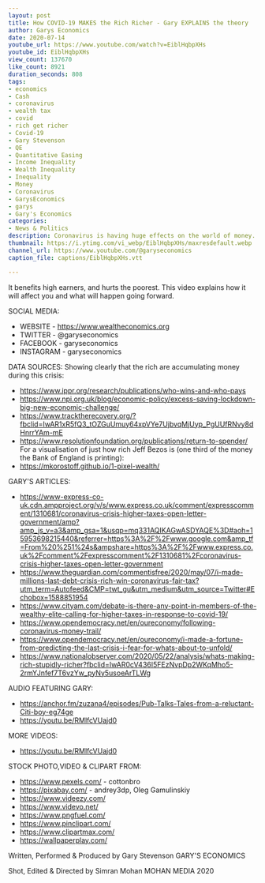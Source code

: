 ```yaml
---
layout: post
title: How COVID-19 MAKES the Rich Richer - Gary EXPLAINS the theory
author: Garys Economics
date: 2020-07-14
youtube_url: https://www.youtube.com/watch?v=EiblHqbpXHs
youtube_id: EiblHqbpXHs
view_count: 137670
like_count: 8921
duration_seconds: 808
tags:
- economics
- Cash
- coronavirus
- wealth tax
- covid
- rich get richer
- Covid-19
- Gary Stevenson
- QE
- Quantitative Easing
- Income Inequality
- Wealth Inequality
- Inequality
- Money
- Coronavirus
- GarysEconomics
- garys
- Gary's Economics
categories:
- News & Politics
description: Coronavirus is having huge effects on the world of money.
thumbnail: https://i.ytimg.com/vi_webp/EiblHqbpXHs/maxresdefault.webp
channel_url: https://www.youtube.com/@garyseconomics
caption_file: captions/EiblHqbpXHs.vtt

---
```


It benefits high earners, and hurts the poorest.  This video explains how it will affect you and what will happen going forward.


SOCIAL MEDIA:
- WEBSITE - https://www.wealtheconomics.org
- TWITTER - @garyseconomics
- FACEBOOK - garyseconomics
- INSTAGRAM - garyseconomics


DATA SOURCES:
Showing clearly that the rich are accumulating money during this crisis:
- https://www.ippr.org/research/publications/who-wins-and-who-pays
- https://www.npi.org.uk/blog/economic-policy/excess-saving-lockdown-big-new-economic-challenge/
- https://www.tracktherecovery.org/?fbclid=IwAR1xR5fQ3_tOZGuUmuy64xpVYe7UjbvqMjUyp_PgUUfRNvy8dHnrrYAm-mE
- https://www.resolutionfoundation.org/publications/return-to-spender/
For a visualisation of just how rich Jeff Bezos is (one third of the money the Bank of England is printing):
- https://mkorostoff.github.io/1-pixel-wealth/


GARY'S ARTICLES:
- https://www-express-co-uk.cdn.ampproject.org/v/s/www.express.co.uk/comment/expresscomment/1310681/coronavirus-crisis-higher-taxes-open-letter-government/amp?amp_js_v=a3&amp_gsa=1&usqp=mq331AQIKAGwASDYAQE%3D#aoh=15953698215440&referrer=https%3A%2F%2Fwww.google.com&amp_tf=From%20%251%24s&ampshare=https%3A%2F%2Fwww.express.co.uk%2Fcomment%2Fexpresscomment%2F1310681%2Fcoronavirus-crisis-higher-taxes-open-letter-government
- https://www.theguardian.com/commentisfree/2020/may/07/i-made-millions-last-debt-crisis-rich-win-coronavirus-fair-tax?utm_term=Autofeed&CMP=twt_gu&utm_medium&utm_source=Twitter#Echobox=1588851954
- https://www.cityam.com/debate-is-there-any-point-in-members-of-the-wealthy-elite-calling-for-higher-taxes-in-response-to-covid-19/
- https://www.opendemocracy.net/en/oureconomy/following-coronavirus-money-trail/
- https://www.opendemocracy.net/en/oureconomy/i-made-a-fortune-from-predicting-the-last-crisis-i-fear-for-whats-about-to-unfold/
- https://www.nationalobserver.com/2020/05/22/analysis/whats-making-rich-stupidly-richer?fbclid=IwAR0cV436I5FEzNvpDp2WKqMho5-2rmYJnfef7T6vzYw_pyNy5usoeArTLWg


AUDIO FEATURING GARY:  
- https://anchor.fm/zuzana4/episodes/Pub-Talks-Tales-from-a-reluctant-Citi-boy-eg74ge
- https://youtu.be/RMlfcVUajd0


MORE VIDEOS:
- https://youtu.be/RMlfcVUajd0


STOCK PHOTO,VIDEO & CLIPART FROM:
- https://www.pexels.com/ - cottonbro
- https://pixabay.com/ - andrey3dp, Oleg Gamulinskiy
- https://www.videezy.com/
- https://www.videvo.net/
- https://www.pngfuel.com/
- https://www.pinclipart.com/
- https://www.clipartmax.com/
- https://wallpaperplay.com/


Written, Performed & Produced by Gary Stevenson
GARY'S ECONOMICS


Shot, Edited & Directed by Simran Mohan 
MOHAN MEDIA 2020
